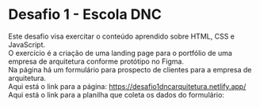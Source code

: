 # Desafio 1 - Escola DNC
Este desafio visa exercitar o conteúdo aprendido sobre HTML, CSS e JavaScript.<br>
O exercício é a criação de uma landing page para o portfólio de uma empresa de arquitetura conforme protótipo no Figma.<br>
Na página há um formulário para prospecto de clientes para a empresa de arquitetura.<br>
Aqui está o link para a página: https://desafio1dncarquitetura.netlify.app/<br>
Aqui está o link para a planilha que coleta os dados do formulário:<br>
